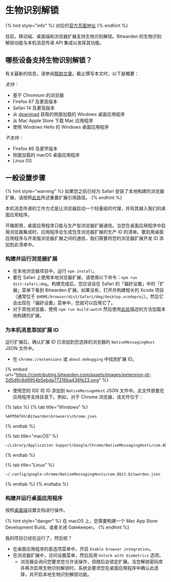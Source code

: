# 生物识别解锁

{% hint style="info" %}
对应的[官方页面地址](https://contributing.bitwarden.com/getting-started/clients/browser/biometric)
{% endhint %}

目前，移动端、桌面端和浏览器扩展支持生物识别解锁。Bitwarden 的生物识别解锁功能与本机消息传递 API 集成以发挥其功能。

## 哪些设备支持生物识别解锁？ <a href="#which-devices-support-biometric-unlock" id="which-devices-support-biometric-unlock"></a>

有关最新的信息，请参阅[帮助文章](https://help.ppgg.in/your-vault/unlocking-with-biometrics)。截止撰写本文时，以下是概要：

_支持：_

* 基于 Chromium 的浏览器
* Firefox 87 及更高版本
* Safari 14 及更高版本
* 从 [download](https://bitwarden.com/download) 获取的侧面加载的 Windows 桌面应用程序
* 从 Mac Apple Store 下载 Mac 应用程序
* 使用 Windows Hello 的 Windows 桌面应用程序

_不支持：_

* Firefox 86 及更早版本
* 侧面加载的 macOS 桌面应用程序
* Linux OS

## 一般设置步骤 <a href="#general-setup-steps" id="general-setup-steps"></a>

{% hint style="warning" %}
如果您之前已经为 Safari 安装了本地构建的浏览器扩展，请按照[此处](./)所述重置扩展引用路径。
{% endhint %}

本机消息传递的工作方式是让浏览器启动一个轻量级的代理，并将其植入我们的桌面应用程序。

开箱即用，桌面应用程序只能与生产型浏览器扩展通信。当您在桌面应用程序中启用浏览器集成时，应用程序会生成包含浏览器扩展的生产 ID 的清单。要启用桌面应用程序与开发版浏览器扩展之间的通信，我们需要将您的浏览器扩展开发 ID 添加到此清单中。

### 构建并运行浏览器扩展 <a href="#build-and-run-the-browser-extension" id="build-and-run-the-browser-extension"></a>

* 在本地浏览器项目中，运行 `npm install`。
* 要在 Safari 上使用本地浏览器扩展，请使用以下命令：`npm run dist:safari:dmg`。构建完成后，您应该会在 Safari 的「偏好设置」中的「扩展」菜单下看到 Bitwarden 扩展。如果没有，打开并构建相关的 Xcode 项目（通常位于 `$HOME/browser/dist/Safari/dmg/desktop.xcodeproj`）。然后它会出现在「偏好设置」菜单中，您就可以启用它了。
* 对于其他浏览器，使用 `npm run build:watch` 然后使用[此处](./#testing-and-debugging)描述的方法加载本地构建的扩展。

### 为本机消息添加扩展 ID <a href="#add-the-extension-id-for-native-messaging" id="add-the-extension-id-for-native-messaging"></a>

运行扩展后，确认扩展 ID 已添加到您选择的浏览器的 `NativeMessagingHost` JSON 文件中。

* 在 `chrome://extensions` 或 `about:debugging` 中找到扩展 ID。

{% embed url="https://contributing.bitwarden.com/assets/images/extension-id-2d5d9c8d9954b5ebda77216ba436fe23.png" %}

* 使用您的 IDE 将 ID 添加到 `NativeMessageHost` JSON 文件中。此文件嵌套在应用程序支持目录下。例如，对于 Chrome 浏览器，该文件位于：

{% tabs %}
{% tab title="Windows" %}
```bash
%APPDATA%\Bitwarden\browsers\chrome.json
```
{% endtab %}

{% tab title="macOS" %}
```bash
~/Library/Application Support/Google/Chrome/NativeMessagingHosts/com.8bit.bitwarden.jso
```
{% endtab %}

{% tab title="Linux" %}
```bash
~/.config/google-chrome/NativeMessagingHosts/com.8bit.bitwarden.json
```
{% endtab %}
{% endtabs %}

### 构建并运行桌面应用程序 <a href="#build-and-run-the-desktop-app" id="build-and-run-the-desktop-app"></a>

按照[桌面端](../desktop/)设置文档进行操作。

{% hint style="danger" %}
在 macOS 上，您需要构建一个 Mac App Store Development Build，或者关闭 Gatekeeper。
{% endhint %}

我的项目已经在运行了，然后呢？

* 在桌面应用程序的首选项菜单中，开启 `Enable browser integration`。
* 在浏览器扩展中，访问设置菜单，然后启用 `Unlock with biometrics` 选项。
  * 浏览器会询问您要求您允许该操作，但随后会锁定扩展。当您解锁密码库并再次启用生物识别解锁时，系统会要求您在桌面应用程序中确认此选择，并开启本地生物识别解锁功能。
